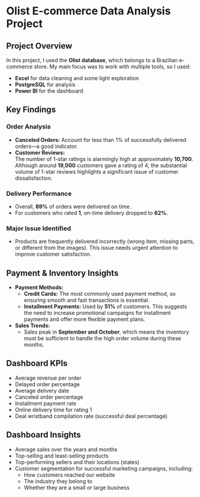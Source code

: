 # Olist E-commerce Data Analysis Project

## Project Overview
In this project, I used the **Olist database**, which belongs to a Brazilian e-commerce store. My main focus was to work with multiple tools, so I used:
- **Excel** for data cleaning and some light exploration
- **PostgreSQL** for analysis
- **Power BI** for the dashboard

## Key Findings

### Order Analysis
- **Canceled Orders:** Account for less than 1% of successfully delivered orders—a good indicator.
- **Customer Reviews:**  
  The number of 1-star ratings is alarmingly high at approximately **10,700**. Although around **19,000** customers gave a rating of 4, the substantial volume of 1-star reviews highlights a significant issue of customer dissatisfaction.

### Delivery Performance
- Overall, **89%** of orders were delivered on time.
- For customers who rated **1**, on-time delivery dropped to **62%**.

### Major Issue Identified
- Products are frequently delivered incorrectly (wrong item, missing parts, or different from the images). This issue needs urgent attention to improve customer satisfaction.

## Payment & Inventory Insights

- **Payment Methods:**
  - **Credit Cards:** The most commonly used payment method, so ensuring smooth and fast transactions is essential.
  - **Installment Payments:** Used by **51%** of customers. This suggests the need to increase promotional campaigns for installment payments and offer more flexible payment plans.
- **Sales Trends:**
  - Sales peak in **September and October**, which means the inventory must be sufficient to handle the high order volume during these months.

## Dashboard KPIs

- Average revenue per order
- Delayed order percentage
- Average delivery date
- Canceled order percentage
- Installment payment rate
- Online delivery time for rating 1
- Deal wristband compilation rate (successful deal percentage)

## Dashboard Insights

- Average sales over the years and months
- Top-selling and least-selling products
- Top-performing sellers and their locations (states)
- Customer segmentation for successful marketing campaigns, including:
  - How customers reached our website
  - The industry they belong to
  - Whether they are a small or large business
